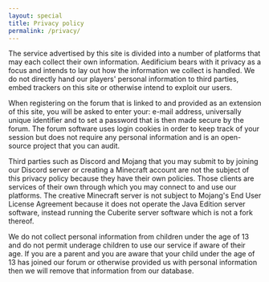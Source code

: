 ```yaml
---
layout: special
title: Privacy policy
permalink: /privacy/
---
```

The service advertised by this site is divided into a number of platforms that may each collect their own information. Aedificium bears with it privacy as a focus and intends to lay out how the information we collect is handled. We do not directly hand our players' personal information to third parties, embed trackers on this site or otherwise intend to exploit our users.

When registering on the forum that is linked to and provided as an extension of this site, you will be asked to enter your: e-mail address, universally unique identifier and to set a password that is then made secure by the forum.  The forum software uses login cookies in order to keep track of your session but does not require any personal information and is an open-source project that you can audit.

Third parties such as Discord and Mojang that you may submit to by joining our Discord server or creating a Minecraft account are not the subject of this privacy policy because they have their own policies.  Those clients are services of their own through which you may connect to and use our platforms.  The creative Minecraft server is not subject to Mojang's End User License Agreement because it does not operate the Java Edition server software, instead running the Cuberite server software which is not a fork thereof.

We do not collect personal information from children under the age of 13 and do not permit underage children to use our service if aware of their age.  If you are a parent and you are aware that your child under the age of 13 has joined our forum or otherwise provided us with personal information then we will remove that information from our database.
